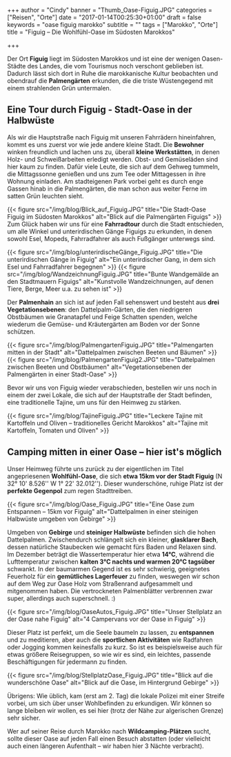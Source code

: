 +++
author = "Cindy"
banner = "Thumb_Oase-Figuig.JPG"
categories = ["Reisen", "Orte"]
date = "2017-01-14T00:25:30+01:00"
draft = false
keywords = "oase figuig marokko"
subtitle = ""
tags = ["Marokko", "Orte"]
title = "Figuig – Die Wohlfühl-Oase im Südosten Marokkos"

+++

Der Ort **Figuig** liegt im Südosten Marokkos und ist eine der wenigen Oasen-Städte des Landes, die vom Tourismus noch verschont geblieben ist. Dadurch lässt sich dort in Ruhe die marokkanische Kultur beobachten und obendrauf die **Palmengärten** erkunden, die die triste Wüstengegend mit einem strahlenden Grün untermalen.<!--more-->

## Eine Tour durch Figuig - Stadt-Oase in der Halbwüste

Als wir die Hauptstraße nach Figuig mit unseren Fahrrädern hineinfahren, kommt es uns zuerst vor wie jede andere kleine Stadt. Die **Bewohner** winken freundlich und lachen uns zu, überall **kleine Werkstätten**, in denen Holz- und Schweißarbeiten erledigt werden. Obst- und Gemüseläden sind hier kaum zu finden. Dafür viele Leute, die sich auf dem Gehweg tummeln, die Mittagssonne genießen und uns zum Tee oder Mittagessen in ihre Wohnung einladen. Am stadteigenen Park vorbei geht es durch enge Gassen hinab in die Palmengärten, die man schon aus weiter Ferne im satten Grün leuchten sieht. 

{{< figure src="/img/blog/Blick_auf_Figuig.JPG" title="Die Stadt-Oase Figuig im Südosten Marokkos"
alt="Blick auf die Palmengärten Figuigs" >}}
Zum Glück haben wir uns für eine **Fahrradtour** durch die Stadt entschieden, um alle Winkel und unterirdischen Gänge Figuigs zu erkunden, in denen sowohl Esel, Mopeds, Fahrradfahrer als auch Fußgänger unterwegs sind. 

{{< figure src="/img/blog/unterirdischeGänge_Figuig.JPG" title="Die unterirdischen Gänge in Figuig"
alt="Ein unterirdischer Gang, in dem sich Esel und Fahrradfahrer begegnen" >}}
{{< figure src="/img/blog/WandzeichnungFiguig.JPG" title="Bunte Wandgemälde an den Stadtmauern Figuigs"
alt="Kunstvolle Wandzeichnungen, auf denen Tiere, Berge, Meer u.a. zu sehen ist" >}}

Der **Palmenhain** an sich ist auf jeden Fall sehenswert und besteht aus **drei Vegetationsebenen**: den Dattelpalm-Gärten, die den niedrigeren Obstbäumen wie Granatapfel und Feige Schatten spenden, welche wiederum die Gemüse- und Kräutergärten am Boden vor der Sonne schützen.

{{< figure src="/img/blog/PalmengartenFiguig.JPG" title="Palmengarten mitten in der Stadt"
alt="Dattelpalmen zwischen Beeten und Bäumen" >}}
{{< figure src="/img/blog/PalmengartenFiguig2.JPG" title="Dattelpalmen zwischen Beeten und Obstbäumen"
alt="Vegetationsebenen der Palmengärten in einer Stadt-Oase" >}}

Bevor wir uns von Figuig wieder verabschieden, bestellen wir uns noch in einem der zwei Lokale, die sich auf der Hauptstraße der Stadt befinden, eine traditionelle Tajine, um uns für den Heimweg zu stärken.

{{< figure src="/img/blog/TajineFiguig.JPG" title="Leckere Tajine mit Kartoffeln und Oliven – traditionelles Gericht Marokkos"
alt="Tajine mit Kartoffeln, Tomaten und Oliven" >}}

## Camping mitten in einer Oase – hier ist's möglich

Unser Heimweg führte uns zurück zu der eigentlichen im Titel angepriesenen **Wohlfühl-Oase**, die sich **etwa 15km vor der Stadt Figuig** (N 32° 10' 8.526'' W 1° 22' 32.012''). Dieser wunderschöne, ruhige Platz ist der **perfekte Gegenpol** zum regen Stadttreiben. 

{{< figure src="/img/blog/Oase_Figuig.JPG" title="Eine Oase zum Entspannen – 15km vor Figuig"
alt="Dattelpalmen in einer steinigen Halbwüste umgeben von Gebirge" >}}

Umgeben von **Gebirge** und **steiniger Halbwüste** befinden sich die hohen Dattelpalmen. Zwischendurch schlängelt sich ein kleiner, **glasklarer Bach**, dessen natürliche Staubecken wie gemacht fürs Baden und Relaxen sind. Im Dezember beträgt die Wassertemperatur hier etwa **14°C**, während die Lufttemperatur zwischen **kalten 3°C nachts und warmen 20°C tagsüber** schwankt. In der baumarmen Gegend ist es sehr schwierig, geeignetes Feuerholz für ein **gemütliches Lagerfeuer** zu finden, weswegen wir schon auf dem Weg zur Oase Holz vom Straßenrand aufgesammelt und mitgenommen haben. Die vertrockneten Palmenblätter verbrennen zwar super, allerdings auch superschnell. :)

{{< figure src="/img/blog/OaseAutos_Figuig.JPG" title="Unser Stellplatz an der Oase nahe Figuig"
alt="4 Campervans vor der Oase in Figuig" >}}

Dieser Platz ist perfekt, um die Seele baumeln zu lassen, zu **entspannen** und zu meditieren, aber auch die **sportlichen Aktivitäten** wie Radfahren oder Jogging kommen keinesfalls zu kurz. So ist es beispielsweise auch für etwas größere Reisegruppen, so wie wir es sind, ein leichtes, passende Beschäftigungen für jedermann zu finden. 

{{< figure src="/img/blog/StellplatzOase_Figuig.JPG" title="Blick auf die wunderschöne Oase"
alt="Blick auf die Oase, im Hintergrund Gebirge" >}}

Übrigens: Wie üblich, kam (erst am 2. Tag) die lokale Polizei mit einer Streife vorbei, um sich über unser Wohlbefinden zu erkundigen. Wir können so lange bleiben wir wollen, es sei hier (trotz der Nähe zur algerischen Grenze) sehr sicher.

Wer auf seiner Reise durch Marokko nach **Wildcamping-Plätzen** sucht, sollte dieser Oase auf jeden Fall einen Besuch abstatten (oder vielleicht auch einen längeren Aufenthalt – wir haben hier 3 Nächte verbracht). 



